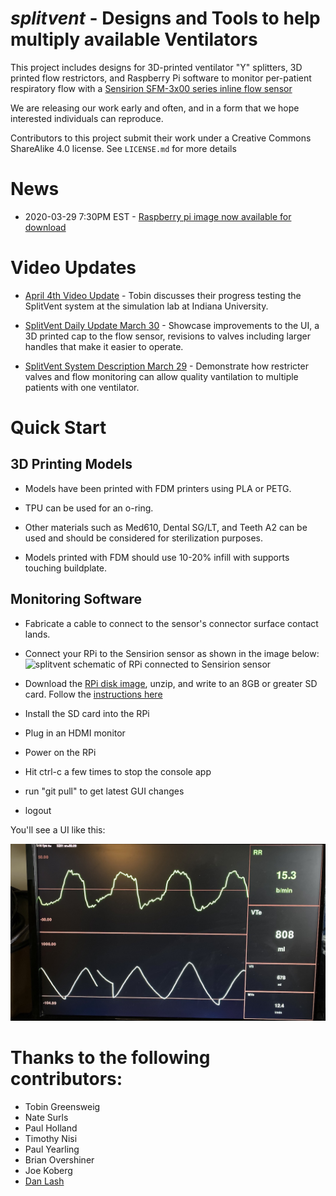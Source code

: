 

# *splitvent* - Designs and Tools to help multiply available Ventilators

This project includes designs for 3D-printed ventilator "Y" splitters, 3D printed flow restrictors, and Raspberry Pi software to monitor per-patient respiratory flow with a [Sensirion SFM-3x00 series inline flow sensor](https://www.sensirion.com/en/flow-sensors/mass-flow-meters-for-high-precise-measurement-of-gases/low-pressure-drop-mass-flow-meter/)

We are releasing our work early and often, and in a form that we hope interested individuals can reproduce. 

Contributors to this project submit their work under a Creative Commons ShareAlike 4.0 license. See `LICENSE.md` for more details


# News

* 2020-03-29 7:30PM EST - [Raspberry pi image now available for download](https://splitvent.s3.us-east-2.amazonaws.com/splitvent_rpi_image_20200329.zip)

# Video Updates

* [April 4th Video Update](https://www.youtube.com/watch?v=DOzIB2Yd5sI) - Tobin discusses their progress testing the SplitVent system at the simulation lab at Indiana University.

* [SplitVent Daily Update March 30](https://www.youtube.com/watch?v=iDRBVGAhckk&fbclid=IwAR0MqLy45Cyf8XVUFYoJnXzKGLTCjBQzCS5fej4EqMJXH3xToOxuD2Zqblo) - Showcase improvements to the UI, a 3D printed cap to the flow sensor, revisions to valves including larger handles that make it easier to operate.

* [SplitVent System Description March 29](https://www.youtube.com/watch?v=Um-QvDB08Cw&t=4s) - Demonstrate how restricter valves and flow monitoring can allow quality vantilation to multiple patients with one ventilator.


# Quick Start

## 3D Printing Models

* Models have been printed with FDM printers using PLA or PETG.
* TPU can be used for an o-ring.
* Other materials such as Med610, Dental SG/LT, and Teeth A2 can be used and should be considered for sterilization purposes. 

* Models printed with FDM should use 10-20% infill with supports touching buildplate.

## Monitoring Software

* Fabricate a cable to connect to the sensor's connector surface contact lands. 

* Connect your RPi to the Sensirion sensor as shown in the image below:
       ![splitvent schematic of RPi connected to Sensirion sensor](./engineering/Schematic.jpg)

* Download the [RPi disk image](https://splitvent.s3.us-east-2.amazonaws.com/splitvent_rpi_image_20200329.zip), unzip, and write to an 8GB or greater SD card. Follow the [instructions here](https://www.raspberrypi.org/documentation/installation/installing-images/README.md)

* Install the SD card into the RPi

* Plug in an HDMI monitor

* Power on the RPi

* Hit ctrl-c a few times to stop the console app

* run "git pull" to get latest GUI changes

* logout

You'll see a UI like this:

![splitvent simple ui](docs/graphical_ui.jpg)

# Thanks to the following contributors:

  * Tobin Greensweig
  * Nate Surls
  * Paul Holland
  * Timothy Nisi
  * Paul Yearling
  * Brian Overshiner
  * Joe Koberg
  * [Dan Lash](https://www.linkedin.com/in/danlash)
  
  
